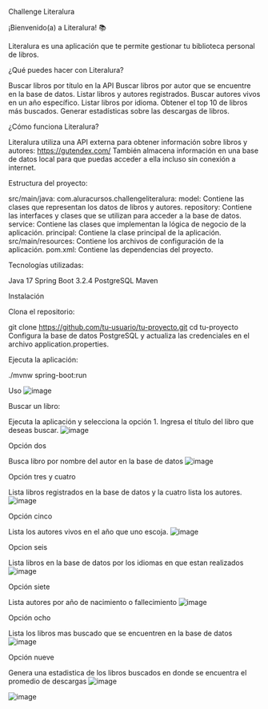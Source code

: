 Challenge Literalura

¡Bienvenido(a) a Literalura! 📚

Literalura es una aplicación que te permite gestionar tu biblioteca personal de libros.

¿Qué puedes hacer con Literalura? 

Buscar libros por título en la API
Buscar libros por autor que se encuentre en la base de datos.
Listar libros y autores registrados.
Buscar autores vivos en un año específico.
Listar libros por idioma.
Obtener el top 10 de libros más buscados.
Generar estadísticas sobre las descargas de libros.

¿Cómo funciona Literalura?

Literalura utiliza una API externa para obtener información sobre libros y autores: https://gutendex.com/ También almacena información en una base de datos local para que puedas acceder a ella incluso sin conexión a internet.

Estructura del proyecto:

src/main/java:
com.aluracursos.challengeliteralura:
model: Contiene las clases que representan los datos de libros y autores.
repository: Contiene las interfaces y clases que se utilizan para acceder a la base de datos.
service: Contiene las clases que implementan la lógica de negocio de la aplicación.
principal: Contiene la clase principal de la aplicación.
src/main/resources: Contiene los archivos de configuración de la aplicación.
pom.xml: Contiene las dependencias del proyecto.

Tecnologías utilizadas:

Java 17
Spring Boot 3.2.4
PostgreSQL
Maven

Instalación

Clona el repositorio:

git clone https://github.com/tu-usuario/tu-proyecto.git
cd tu-proyecto
Configura la base de datos PostgreSQL y actualiza las credenciales en el archivo application.properties.

Ejecuta la aplicación:

./mvnw spring-boot:run


Uso
![image](https://github.com/MToro2024/literalura-ch-3/assets/160083161/d96cbe48-6939-4228-a533-b3cfbe5586f9)

Buscar un libro:

Ejecuta la aplicación y selecciona la opción 1.
Ingresa el título del libro que deseas buscar.
![image](https://github.com/MToro2024/literalura-ch-3/assets/160083161/fde379b2-0eb0-436f-85a7-260b59529771)

Opción dos

Busca libro por nombre del autor en la base de datos
![image](https://github.com/MToro2024/literalura-ch-3/assets/160083161/734b0420-2625-4d72-afb4-360941d9f4e7)

Opción tres y cuatro

Lista libros registrados en la base de datos y la cuatro lista los autores.
![image](https://github.com/MToro2024/literalura-ch-3/assets/160083161/61933028-5a05-4b81-a9a8-5f2a904c566c)

Opción cinco

Lista los autores vivos en el año que uno escoja.
![image](https://github.com/MToro2024/literalura-ch-3/assets/160083161/801d2ac4-8329-4207-9ffe-44972aa799a3)

Opcion seis

Lista libros en la base de datos por los idiomas en que estan realizados
![image](https://github.com/MToro2024/literalura-ch-3/assets/160083161/37b193c8-5e31-403f-95bf-7a7420b1442d)

Opción siete

Lista autores por año de nacimiento o fallecimiento
![image](https://github.com/MToro2024/literalura-ch-3/assets/160083161/e5a28b70-b02f-4a22-8ea4-fe12a7e6a235)

Opción ocho

Lista los libros mas buscado que se encuentren en la base de datos
![image](https://github.com/MToro2024/literalura-ch-3/assets/160083161/933ea17e-5a87-4aaa-917f-46042e972a76)

Opción nueve

Genera una estadistica de los libros buscados en donde se encuentra el promedio de descargas
![image](https://github.com/MToro2024/literalura-ch-3/assets/160083161/ec515646-3b4d-4f49-9051-784778b86c47)



![image](https://github.com/MToro2024/literalura-ch-3/assets/160083161/d497b856-23fd-4aa9-8f0f-6968160affa1)
